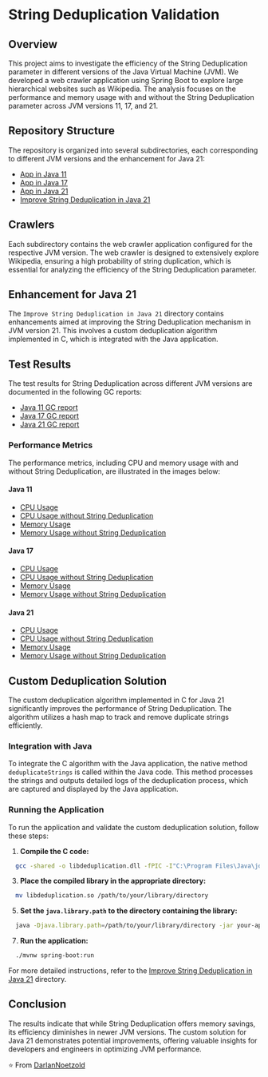 # String Deduplication Validation

## Overview
This project aims to investigate the efficiency of the String Deduplication parameter in different versions of the Java Virtual Machine (JVM). We developed a web crawler application using Spring Boot to explore large hierarchical websites such as Wikipedia. The analysis focuses on the performance and memory usage with and without the String Deduplication parameter across JVM versions 11, 17, and 21.

## Repository Structure
The repository is organized into several subdirectories, each corresponding to different JVM versions and the enhancement for Java 21:

- [App in Java 11](https://github.com/DarlanNoetzold/StringDeduplicationValidation/tree/main/App%20in%20Java%2011)
- [App in Java 17](https://github.com/DarlanNoetzold/StringDeduplicationValidation/tree/main/App%20in%20Java%2017)
- [App in Java 21](https://github.com/DarlanNoetzold/StringDeduplicationValidation/tree/main/App%20in%20Java%2021)
- [Improve String Deduplication in Java 21](https://github.com/DarlanNoetzold/StringDeduplicationValidation/tree/main/Emprove%20StringDeduplication%20in%20Java%2021)

## Crawlers
Each subdirectory contains the web crawler application configured for the respective JVM version. The web crawler is designed to extensively explore Wikipedia, ensuring a high probability of string duplication, which is essential for analyzing the efficiency of the String Deduplication parameter.

## Enhancement for Java 21
The `Improve String Deduplication in Java 21` directory contains enhancements aimed at improving the String Deduplication mechanism in JVM version 21. This involves a custom deduplication algorithm implemented in C, which is integrated with the Java application.

## Test Results
The test results for String Deduplication across different JVM versions are documented in the following GC reports:

- [Java 11 GC report](https://rb.gy/8o440d)
- [Java 17 GC report](https://rb.gy/2hoz1p)
- [Java 21 GC report](https://rb.gy/8n74lu)

### Performance Metrics
The performance metrics, including CPU and memory usage with and without String Deduplication, are illustrated in the images below:

#### Java 11
- [CPU Usage](https://github.com/DarlanNoetzold/StringDeduplicationValidation/blob/main/java_cpu_11.png)
- [CPU Usage without String Deduplication](https://github.com/DarlanNoetzold/StringDeduplicationValidation/blob/main/java_cpu_11_sem_SD.png)
- [Memory Usage](https://github.com/DarlanNoetzold/StringDeduplicationValidation/blob/main/java_memory_11.png)
- [Memory Usage without String Deduplication](https://github.com/DarlanNoetzold/StringDeduplicationValidation/blob/main/java_memory_11_sem_SD.png)

#### Java 17
- [CPU Usage](https://github.com/DarlanNoetzold/StringDeduplicationValidation/blob/main/java_cpu_17.png)
- [CPU Usage without String Deduplication](https://github.com/DarlanNoetzold/StringDeduplicationValidation/blob/main/java_cpu_17_sem_SD.png)
- [Memory Usage](https://github.com/DarlanNoetzold/StringDeduplicationValidation/blob/main/java_memory_17.png)
- [Memory Usage without String Deduplication](https://github.com/DarlanNoetzold/StringDeduplicationValidation/blob/main/java_memory_17_sem_SD.png)

#### Java 21
- [CPU Usage](https://github.com/DarlanNoetzold/StringDeduplicationValidation/blob/main/java_cpu_22.png)
- [CPU Usage without String Deduplication](https://github.com/DarlanNoetzold/StringDeduplicationValidation/blob/main/java_cpu_22_sem_SD.png)
- [Memory Usage](https://github.com/DarlanNoetzold/StringDeduplicationValidation/blob/main/java_memory_22.png)
- [Memory Usage without String Deduplication](https://github.com/DarlanNoetzold/StringDeduplicationValidation/blob/main/java_memory_22_sem_SD.png)

## Custom Deduplication Solution
The custom deduplication algorithm implemented in C for Java 21 significantly improves the performance of String Deduplication. The algorithm utilizes a hash map to track and remove duplicate strings efficiently.

### Integration with Java
To integrate the C algorithm with the Java application, the native method `deduplicateStrings` is called within the Java code. This method processes the strings and outputs detailed logs of the deduplication process, which are captured and displayed by the Java application.

### Running the Application
To run the application and validate the custom deduplication solution, follow these steps:

1. **Compile the C code:**
 ```sh
   gcc -shared -o libdeduplication.dll -fPIC -I"C:\Program Files\Java\jdk-22\include" -I"C:\Program Files\Java\jdk-22\include\win32" deduplication.c
 ```
3. **Place the compiled library in the appropriate directory:**
 ```sh
   mv libdeduplication.so /path/to/your/library/directory
 ```
5. **Set the `java.library.path` to the directory containing the library:**
 ```sh
   java -Djava.library.path=/path/to/your/library/directory -jar your-application.jar
```
7. **Run the application:**
 ```sh
   ./mvnw spring-boot:run
```
For more detailed instructions, refer to the [Improve String Deduplication in Java 21](https://github.com/DarlanNoetzold/StringDeduplicationValidation/tree/main/Emprove%20StringDeduplication%20in%20Java%2021) directory.

## Conclusion
The results indicate that while String Deduplication offers memory savings, its efficiency diminishes in newer JVM versions. The custom solution for Java 21 demonstrates potential improvements, offering valuable insights for developers and engineers in optimizing JVM performance.

⭐️ From [DarlanNoetzold](https://github.com/DarlanNoetzold)
